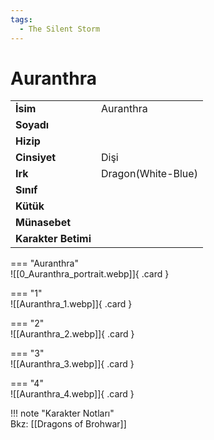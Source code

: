 ```yaml
---
tags:
  - The Silent Storm
---  
```

# Auranthra   
  
<div class="grid" markdown>  
  
|  |  |  
|---|---|  
| **İsim** | Auranthra |  
| **Soyadı** |  |  
| **Hizip** |  |  
| **Cinsiyet** | Dişi |  
| **Irk** | Dragon(White-Blue) |  
| **Sınıf** |  |  
| **Kütük** |  |  
| **Münasebet** |  |  
| **Karakter Betimi** |  |  
  
  
=== "Auranthra"  
	![[0_Auranthra_portrait.webp]]{ .card }  
  
=== "1"  
	![[Auranthra_1.webp]]{ .card }  
  
=== "2"  
	![[Auranthra_2.webp]]{ .card }  
  
=== "3"  
	![[Auranthra_3.webp]]{ .card }  
  
=== "4"  
	![[Auranthra_4.webp]]{ .card }  
  
</div>  
  
!!! note "Karakter Notları"  
	Bkz: [[Dragons of Brohwar]]   
